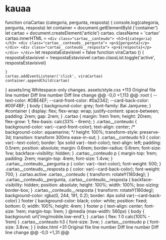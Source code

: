 # kauaa
function criaCartao (categoria, pergunta, resposta) {
    console.log(categoria, pergunta, resposta)
    let container = document.getElementById ('container')
    let cartao = document.createElement('article')
    cartao.  className = 'cartao'
    cartao.innerHTML = `
    <div class="cartao__conteudo">
                    <h3>${categoria}</h3>
                    <div class="cartao__conteudo__pergunta">
                        <p>${pergunta}</p>
                    </div>
                    <div class="cartao__conteudo__resposta">
                        <p>${resposta}</p>
                    </div>
                </div>
    `
    let respostaEstavisivel = false
    function viraCartao () {
        respostaEstavisivel = !respostaEstavisivel
        cartao.classList.toggle('active', respostaEstavisivel)
    
    }
    cartao.addEventListener('click', viraCartao)
    container.appendChild(cartao)
}
‎assets/img
Whitespace-only changes.
‎assets/style.css
+113
Original file line number	Diff line number	Diff line change
@@ -0,0 +1,113 @@
:root {
    --text-color: #DBE4EF;
    --card-front-color: #0a2342;
    --card-back-color: #00F4BF;
}
body {
    background-color: grey;
    font-family: Bai Jamjuree;
}
#container {
    display: flex; 
    flex-wrap: wrap;
    justify-content: space-between;
    padding: 2rem;
    gap: 2rem;
}
.cartao {
    margin: 1rem 1rem;
    height: 20rem;
    flex-grow: 1;
    flex-basis: calc(33% - 6rem);
}
.cartao__conteudo {
    background-color: var(--card-front-color);
    text-align: center;
    /* background-color: aquamarine; */
    height: 100%;
    transform-style: preserve-3d;
    transition: transform 300ms ease-in-out;
}
.cartao__conteudo h3 {
    color: var(--text-color);
    border: 1px solid var(--text-color);
    text-align: left;
    padding: 0.5rem;
    position: absolute;
    margin: 0.6rem;
    border-radius: 0.6rem;
    font-size: 1vw;
    backface-visibility: hidden;
}
.cartao__conteudo p {
    margin-top: 1rem;
    padding: 2rem;
    margin-top: 4rem;
    font-size: 1.4vw;
}
.cartao__conteudo__pergunta p {
    color: var(--text-color);
    font-weight: 500;
}
.cartao__conteudo__resposta p {
    color: var(--card-back-color);
    font-weight: 700;
}
.cartao.active .cartao__conteudo {
    transform: rotateY(180deg);
}
.cartao__conteudo__pergunta,
.cartao__conteudo__resposta {
    backface-visibility: hidden;
    position: absolute;
    height: 100%;
    width: 100%;
    box-sizing: border-box;
}
.cartao__conteudo__resposta {
    transform: rotateY(180deg);
    background-color: rgba(0, 244, 191, 0.2);
    border: 4px solid var(--card-back-color)
}
footer { 
    background-color: black;
    color: white;
    position: fixed;
    bottom: 0;
    width: 100%;
    height: 4rem;
}
footer p {
    text-align: center;
    font-size: 1rem;
    margin-top: 1rem;
}
@media (max-width: 560px) {
    body {
        background: url('img/mobile.low-end');
    }
    .cartao {
        flex: 1 0 calc(100% - 1rem)
    }
    .cartao__conteudo h3 {
        font-size: 3vw;
    }
    .cartao__conteudo p {
        font-size: 3.8vw;
    }
}
‎index.html
+31
Original file line number	Diff line number	Diff line change
@@ -0,0 +1,31 @@
<!DOCTYPE html>
